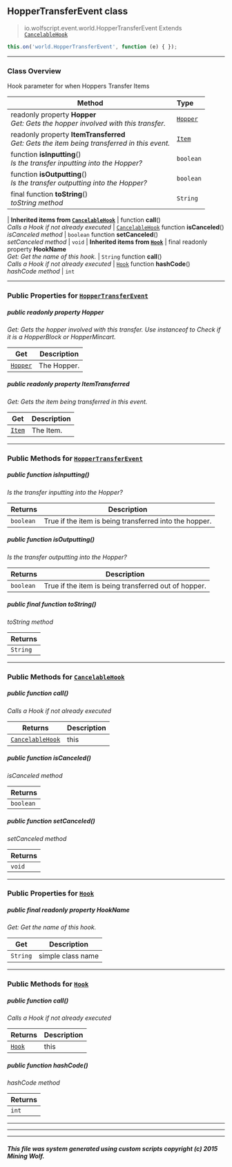## HopperTransferEvent __class__

>io.wolfscript.event.world.HopperTransferEvent
>Extends [`CancelableHook`](../CancelableHook.md)
``` javascript
this.on('world.HopperTransferEvent', function (e) { });
```


---

### Class Overview

Hook parameter for when Hoppers Transfer Items

Method | Type   
--- | :--- 
 readonly property __Hopper__ <br> _Get: Gets the hopper involved with this transfer._ | [`Hopper`](../../api/inventory/Hopper.md)
 readonly property __ItemTransferred__ <br> _Get: Gets the item being transferred in this event._ | [`Item`](../../api/inventory/Item.md)
 function __isInputting__() <br> _Is the transfer inputting into the Hopper?_ | `boolean`
 function __isOutputting__() <br> _Is the transfer outputting into the Hopper?_ | `boolean`
final function __toString__() <br> _toString method_ | `String`
 |
__Inherited items from [`CancelableHook`](../CancelableHook.md)__ |
 function __call__() <br> _Calls a Hook if not already executed_ | [`CancelableHook`](../CancelableHook.md)
 function __isCanceled__() <br> _isCanceled method_ | `boolean`
 function __setCanceled__() <br> _setCanceled method_ | `void`
 |
__Inherited items from [`Hook`](../Hook.md)__ |
final readonly property __HookName__ <br> _Get: Get the name of this hook._ | `String`
 function __call__() <br> _Calls a Hook if not already executed_ | [`Hook`](../Hook.md)
 function __hashCode__() <br> _hashCode method_ | `int`







---


### Public Properties for [`HopperTransferEvent`](HopperTransferEvent.md)

##### <a id='hopper'></a>public  readonly property __Hopper__

_Get: Gets the hopper involved with this transfer. Use instanceof to Check if it is a HopperBlock or HopperMincart._

Get | Description
--- | --- 
[`Hopper`](../../api/inventory/Hopper.md) | The Hopper.



##### <a id='itemtransferred'></a>public  readonly property __ItemTransferred__

_Get: Gets the item being transferred in this event._

Get | Description
--- | --- 
[`Item`](../../api/inventory/Item.md) | The Item.



---

### Public Methods for [`HopperTransferEvent`](HopperTransferEvent.md)

##### <a id='isinputting'></a>public  function __isInputting__()

_Is the transfer inputting into the Hopper?_

Returns | Description
--- | --- 
`boolean` | True if the item is being transferred into the hopper.


##### <a id='isoutputting'></a>public  function __isOutputting__()

_Is the transfer outputting into the Hopper?_

Returns | Description
--- | --- 
`boolean` | True if the item is being transferred out of hopper.


##### <a id='tostring'></a>public final function __toString__()

_toString method_

Returns | 
--- | 
`String` |


---

### Public Methods for [`CancelableHook`](../CancelableHook.md)

##### <a id='call'></a>public  function __call__()

_Calls a Hook if not already executed_

Returns | Description
--- | --- 
[`CancelableHook`](../CancelableHook.md) | this


##### <a id='iscanceled'></a>public  function __isCanceled__()

_isCanceled method_

Returns | 
--- | 
`boolean` |


##### <a id='setcanceled'></a>public  function __setCanceled__()

_setCanceled method_

Returns | 
--- | 
`void` |


---

### Public Properties for [`Hook`](../Hook.md)

##### <a id='hookname'></a>public final readonly property __HookName__

_Get: Get the name of this hook._

Get | Description
--- | --- 
`String` | simple class name



---

### Public Methods for [`Hook`](../Hook.md)

##### <a id='call'></a>public  function __call__()

_Calls a Hook if not already executed_

Returns | Description
--- | --- 
[`Hook`](../Hook.md) | this


##### <a id='hashcode'></a>public  function __hashCode__()

_hashCode method_

Returns | 
--- | 
`int` |


---


---


---


##### This file was system generated using custom scripts copyright (c) 2015 Mining Wolf.
	

